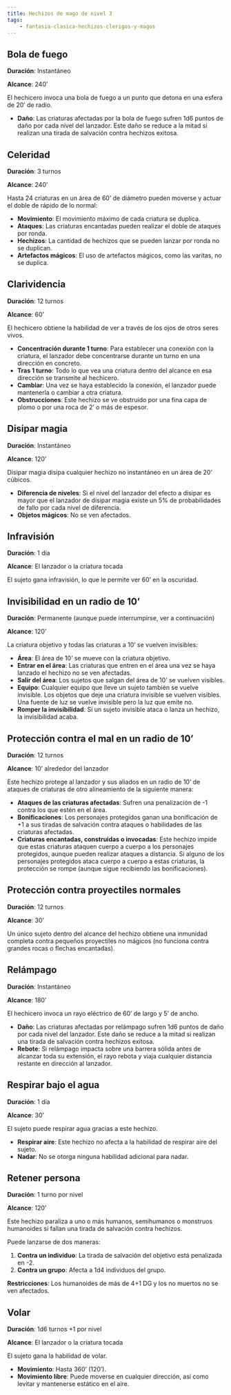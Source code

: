 ```yaml
---
title: Hechizos de mago de nivel 3
tags:
    - fantasia-clasica-hechizos-clerigos-y-magos
---
```


## Bola de fuego
**Duración**: Instantáneo

**Alcance**: 240’

El hechicero invoca una bola de fuego a un punto que detona en una esfera de 20’ de radio.

- **Daño**: Las criaturas afectadas por la bola de fuego sufren 1d6 puntos de daño por cada nivel del lanzador. Este daño se reduce a la mitad si realizan una tirada de salvación contra hechizos exitosa.

## Celeridad
**Duración**: 3 turnos

**Alcance**: 240’

Hasta 24 criaturas en un área de 60’ de diámetro pueden moverse y actuar el doble de rápido de lo normal:

- **Movimiento**: El movimiento máximo de cada criatura se duplica.
- **Ataques**: Las criaturas encantadas pueden realizar el doble de ataques por ronda.
- **Hechizos**: La cantidad de hechizos que se pueden lanzar por ronda no se duplican.
- **Artefactos mágicos**: El uso de artefactos mágicos, como las varitas, no se duplica.

## Clarividencia
**Duración**: 12 turnos

**Alcance**: 60’

El hechicero obtiene la habilidad de ver a través de los ojos de otros seres vivos.

- **Concentración durante 1 turno**: Para establecer una conexión con la criatura, el lanzador debe concentrarse durante un turno en una dirección en concreto.
- **Tras 1 turno**: Todo lo que vea una criatura dentro del alcance en esa dirección se transmite al hechicero.
- **Cambiar**: Una vez se haya establecido la conexión, el lanzador puede mantenerla o cambiar a otra criatura.
- **Obstrucciones**: Este hechizo se ve obstruido por una fina capa de plomo o por una roca de 2’ o más de espesor.

## Disipar magia
**Duración**: Instantáneo

**Alcance**: 120’

Disipar magia disipa cualquier hechizo no instantáneo en un área de 20’ cúbicos.

- **Diferencia de niveles**: Si el nivel del lanzador del efecto a disipar es mayor que el lanzador de disipar magia existe un 5% de probabilidades de fallo por cada nivel de diferencia.
- **Objetos mágicos**: No se ven afectados.

## Infravisión
**Duración**: 1 día

**Alcance**: El lanzador o la criatura tocada

El sujeto gana infravisión, lo que le permite ver 60’ en la oscuridad.

## Invisibilidad en un radio de 10’
**Duración**: Permanente (aunque puede interrumpirse, ver a continuación)

**Alcance**: 120’

La criatura objetivo y todas las criaturas a 10’ se vuelven invisibles:

- **Área**: El área de 10’ se mueve con la criatura objetivo.
- **Entrar en el área**: Las criaturas que entren en el área una vez se haya lanzado el hechizo no se ven afectadas.
- **Salir del área**: Los sujetos que salgan del área de 10’ se vuelven visibles.
- **Equipo**: Cualquier equipo que lleve un sujeto también se vuelve invisible. Los objetos que deje una criatura invisible se vuelven visibles. Una fuente de luz se vuelve invisible pero la luz que emite no.
- **Romper la invisibilidad**: Si un sujeto invisible ataca o lanza un hechizo, la invisibilidad acaba.

## Protección contra el mal en un radio de 10’
**Duración**: 12 turnos

**Alcance**: 10’ alrededor del lanzador

Este hechizo protege al lanzador y sus aliados en un radio de 10’ de ataques de criaturas de otro alineamiento de la siguiente manera:

- **Ataques de las criaturas afectadas**: Sufren una penalización de -1 contra los que estén en el área.
- **Bonificaciones**: Los personajes protegidos ganan una bonificación de +1 a sus tiradas de salvación contra ataques o habilidades de las criaturas afectadas.
- **Criaturas encantadas, construidas o invocadas**: Este hechizo impide que estas criaturas ataquen cuerpo a cuerpo a los personajes protegidos, aunque pueden realizar ataques a distancia. Si alguno de los personajes protegidos ataca cuerpo a cuerpo a estas criaturas, la protección se rompe (aunque sigue recibiendo las bonificaciones).

## Protección contra proyectiles normales
**Duración**: 12 turnos

**Alcance**: 30’

Un único sujeto dentro del alcance del hechizo obtiene una inmunidad completa contra pequeños proyectiles no mágicos (no funciona contra grandes rocas o flechas encantadas).

## Relámpago
**Duración**: Instantáneo

**Alcance**: 180’

El hechicero invoca un rayo eléctrico de 60’ de largo y 5’ de ancho.

- **Daño**: Las criaturas afectadas por relámpago sufren 1d6 puntos de daño por cada nivel del lanzador. Este daño se reduce a la mitad si realizan una tirada de salvación contra hechizos exitosa.
- **Rebote**: Si relámpago impacta sobre una barrera sólida antes de alcanzar toda su extensión, el rayo rebota y viaja cualquier distancia restante en dirección al lanzador.

## Respirar bajo el agua
**Duración**: 1 día

**Alcance**: 30’

El sujeto puede respirar agua gracias a este hechizo.

- **Respirar aire**: Este hechizo no afecta a la habilidad de respirar aire del sujeto.
- **Nadar**: No se otorga ninguna habilidad adicional para nadar.

## Retener persona
**Duración**: 1 turno por nivel

**Alcance**: 120’

Este hechizo paraliza a uno o más humanos, semihumanos o monstruos humanoides si fallan una tirada de salvación contra hechizos.

Puede lanzarse de dos maneras:

1. **Contra un individuo**: La tirada de salvación del objetivo está penalizada en -2.
2. **Contra un grupo**: Afecta a 1d4 individuos del grupo.


**Restricciones**: Los humanoides de más de 4+1 DG y los no muertos no se ven afectados.

## Volar
**Duración**: 1d6 turnos +1 por nivel

**Alcance**: El lanzador o la criatura tocada

El sujeto gana la habilidad de volar.

- **Movimiento**: Hasta 360’ (120’).
- **Movimiento libre**: Puede moverse en cualquier dirección, así como levitar y mantenerse estático en el aire.
